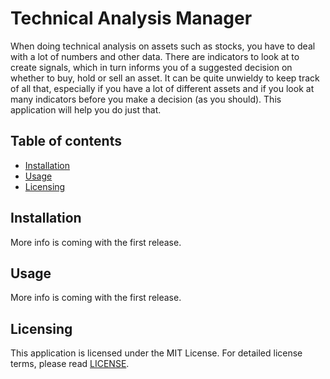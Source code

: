 # Technical Analysis Manager
When doing technical analysis on assets such as stocks, you have to deal with a 
lot of numbers and other data. There are indicators to look at to create 
signals, which in turn informs you of a suggested decision on whether to buy, 
hold or sell an asset. It can be quite unwieldy to keep track of all that, 
especially if you have a lot of different assets and if you look at many 
indicators before you make a decision (as you should). This application will 
help you do just that.

## Table of contents
* [Installation](#installation)
* [Usage](#usage)
* [Licensing](#licensing)

## Installation
More info is coming with the first release.

## Usage
More info is coming with the first release.

## Licensing
This application is licensed under the MIT License. For detailed license terms, 
please read [LICENSE][1].


[1]: LICENSE
